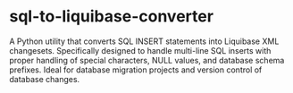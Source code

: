 # sql-to-liquibase-converter
A Python utility that converts SQL INSERT statements into Liquibase XML changesets. Specifically designed to handle multi-line SQL inserts with proper handling of special characters, NULL values, and database schema prefixes. Ideal for database migration projects and version control of database changes.

